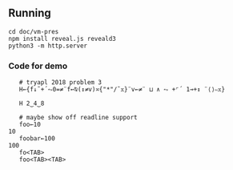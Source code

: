 ## Running

```console
cd doc/vm-pres
npm install reveal.js reveald3
python3 -m http.server
```

### Code for demo

```
   # tryapl 2018 problem 3
   H←{f↓˜+´⥊0=≠¨f←⍉(↕≠v)≍{"*"/˜𝕩}¨v←≠¨ ⊔ ∧ ⥊ +⌜´ 1⊸+↕ ¨⟨⟩∾𝕩}
   
   H 2‿4‿8
   
   # maybe show off readline support
   foo←10
10
   foobar←100
100
   fo<TAB>
   foo<TAB><TAB>
```
